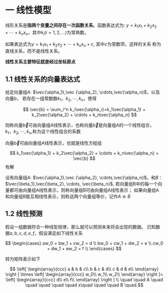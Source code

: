 # 一 线性模型

线形关系是**指两个变量之间存在一次函数关系**。函数表达式为: 
$y=k_1x_1+k_2x_2+\cdots+k_nx_n$，其中$k_i(i=1,2,...)$为常熟数。

如果表达式为$y=k_1x_1+k_2x_2+\cdots+k_nx_n+c$, 其中$c$为常数项，这样的关系
称为直线关系，而不是线性关系。

**线性关系主要特征就是经过坐标原点**

## 1.1 线性关系的向量表达式
给定向量组$A$: $\vec{\alpha_1},\vec {\alpha_2}, \cdots,\vec{\alpha_n}$，以及向量$b$，
若存在一组常数数$k_1，k_2, \cdots, k_n$，使得

$$
\vec{b} = \sum_i^n k_i\vec{\alpha_i}=k_1\vec{\alpha_1} + k_2\vec{\alpha_2} + \cdots + k_n\vec{\alpha_n}
$$

则称向量$\vec{b}$可由向量组$A$线性表示，也称向量$\vec{b}$是向量组$A$的一个线性组合，
$k_1，k_2, \cdots, k_n$,称为这个线性组合的系数

向量$\vec{b}$可由向量组$A$线性表示，也就是线性方程组

$$
k_1\vec{\alpha_1} + k_2\vec{\alpha_2} + \cdots + k_n\vec{\alpha_n} = \vec{b}
$$
有解

设有向量组$A$:  $\vec{\alpha_1},\vec {\alpha_2}, \cdots,\vec{\alpha_n}$，和$B$：$\vec{\beta_1},\vec{\beta_2}, \cdots, \vec{\beta_n}$,
若向量组B中的每一个向量都可由向量组A线性表示，则称向量组B可由向量组A线性表示；
如果向量组A和向量组B能互相线性表示，则称这两个向量组等价，记作$A≌B$

## 1.2 线性预测

假设一组数据符合一种线型规律，那么就可以预测未来将会出现的数据。
已知数据$a,b,c,d,e,f$，假设满足如下线性关系

$$
\begin{cases}
aw_0 + bw_1 + cw_2 = d \\
bw_0 + cw_1 + dw_2 = e \\
cw_0 + dw_1 + ew_2 = f \\
\end{cases}
$$

转为矩阵表示如下

$$
\left[ \begin{array}{ccc}
a & b & c\\
b & c & d\\
c & d & e\\
\end{array} 
\right ]
\times
\left[ \begin{array}{ccc}
w_0\\
w_1\\
w_2\\
\end{array} 
\right ]=
\left[ 
\begin{array}{ccc}
d\\
e\\
f\\
\end{array} 
\right ]
\\
\quad \quad  A \quad \quad \quad \quad \quad   x\quad \quad \quad  B  \quad
$$


